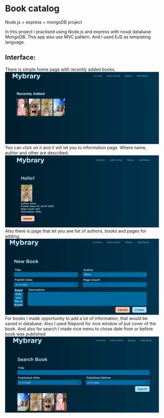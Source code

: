 # Book catalog
 Node.js + express + mongoDB project

In this project i practised using Node.js and express with nosql database MongoDB. This app also
use MVC pattern. And I used EJS as templating language.

## Interface:

There is simple home page with recently added books.
![Alt text](/Assets/image.png)
You can click on it and it will let you to information page. Where name, author and other are described.
![Alt text](/Assets/image2.png)
Also there is page that let you see list of authors, books and pages for adding.
![Alt text](/Assets/image3.png)
For books I made opportunity to add a lot of information, that would be saved in database. Also I used 
filepond for nice window of put cover of the book.
And also for search I made nice menu to chose date from or before book was published
![Alt text](/Assets/image4.png)
